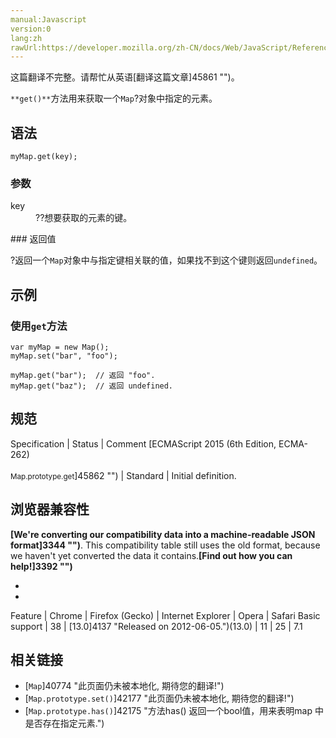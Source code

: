 ```yaml
---
manual:Javascript
version:0
lang:zh
rawUrl:https://developer.mozilla.org/zh-CN/docs/Web/JavaScript/Reference/Global_Objects/Map/get
---
```




这篇翻译不完整。请帮忙从英语[翻译这篇文章]45861 "")。






`**get()**`方法用来获取一个`Map`?对象中指定的元素。


## 语法<a name="语法"></a>

```
myMap.get(key);
```

### 参数<a name="参数"></a>
<dl><dt id=''>key</dt><dd>??想要获取的元素的键。</dd></dl>
### 返回值<a name="返回值"></a>


?返回一个`Map`对象中与指定键相关联的值，如果找不到这个键则返回`undefined`。


## 示例<a name="示例"></a>

### 使用`get`方法<a name="使用_get_方法"></a>

```
var myMap = new Map();
myMap.set("bar", "foo");

myMap.get("bar");  // 返回 "foo".
myMap.get("baz");  // 返回 undefined.
```

## 规范<a name="规范"></a>

Specification | Status | Comment 
[ECMAScript 2015 (6th Edition, ECMA-262)<br></br><small>Map.prototype.get</small>]45862 "") | Standard | Initial definition. 


## 浏览器兼容性<a name="浏览器兼容性"></a>


**[We&#39;re converting our compatibility data into a machine-readable JSON format]3344 "")**. This compatibility table still uses the old format, because we haven&#39;t yet converted the data it contains.**[Find out how you can help!]3392 "")**


* 
* 

Feature | Chrome | Firefox (Gecko) | Internet Explorer | Opera | Safari 
Basic support | 38 | [13.0]4137 "Released on 2012-06-05.")(13.0) | 11 | 25 | 7.1 




## 相关链接<a name="相关链接"></a>

* [`Map`]40774 "此页面仍未被本地化, 期待您的翻译!")
* [`Map.prototype.set()`]42177 "此页面仍未被本地化, 期待您的翻译!")
* [`Map.prototype.has()`]42175 "方法has() 返回一个bool值，用来表明map 中是否存在指定元素.")



